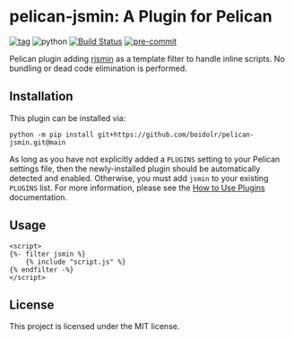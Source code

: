 # pelican-jsmin: A Plugin for Pelican

[![tag](https://img.shields.io/github/v/tag/boidolr/pelican-jsmin?sort=semver)](https://github.com/boidolr/pelican-jsmin/tags)
![python](https://img.shields.io/python/required-version-toml?tomlFilePath=https%3A%2F%2Fraw.githubusercontent.com%2Fboidolr%2Fpelican-jsmin%2Fmain%2Fpyproject.toml)
[![Build Status](https://img.shields.io/github/actions/workflow/status/pelican-plugins/pelican-jsmin/main.yml?branch=main)](https://github.com/boidolr/pelican-jsmin/actions)
[![pre-commit](https://img.shields.io/badge/pre--commit-enabled-brightgreen?logo=pre-commit&logoColor=white)](https://github.com/pre-commit/pre-commit)

Pelican plugin adding [rjsmin](https://github.com/ndparker/rjsmin) as a template filter to handle inline scripts.
No bundling or dead code elimination is performed.

## Installation

This plugin can be installed via:

    python -m pip install git+https://github.com/boidolr/pelican-jsmin.git@main

As long as you have not explicitly added a `PLUGINS` setting to your Pelican settings file, then the newly-installed plugin should be automatically detected and enabled. Otherwise, you must add `jsmin` to your existing `PLUGINS` list. For more information, please see the [How to Use Plugins](https://docs.getpelican.com/en/latest/plugins.html#how-to-use-plugins) documentation.

## Usage

```
<script>
{%- filter jsmin %}
    {% include "script.js" %}
{% endfilter -%}
</script>
```

## License

This project is licensed under the MIT license.
